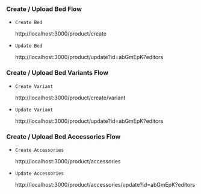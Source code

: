 ### Create / Upload Bed Flow

- `Create Bed`

  http://localhost:3000/product/create

- `Update Bed`

  http://localhost:3000/product/update?id=abGmEpK?editors

### Create / Upload Bed Variants Flow

- `Create Variant`

  http://localhost:3000/product/create/variant

- `Update Variant`

  http://localhost:3000/product/update?id=abGmEpK?editors

### Create / Upload Bed Accessories Flow

- `Create Accessories`

  http://localhost:3000/product/accessories

- `Update Accessories`

  http://localhost:3000/product/accessories/update?id=abGmEpK?editors
